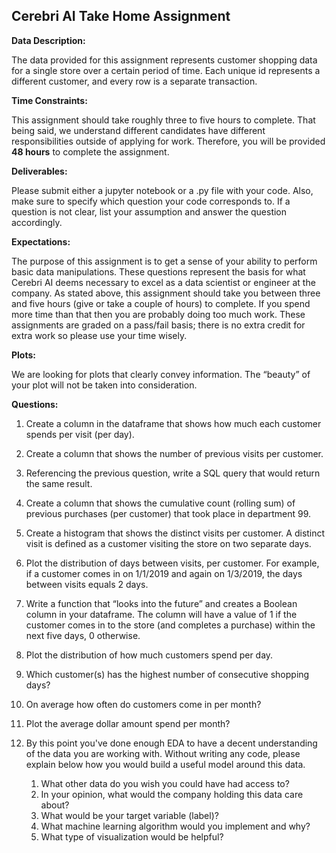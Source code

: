 ##                 Cerebri AI Take Home Assignment

 

**Data Description:**

The data provided for this assignment represents customer shopping data for a single store over a certain period of time. Each unique id represents a different customer, and every row is a separate transaction.

 

**Time Constraints:**

This assignment should take roughly three to five hours to complete. That being said, we understand different candidates have different responsibilities outside of applying for work. Therefore, you will be provided **48 hours** to complete the assignment.

 

**Deliverables:**

Please submit either a jupyter notebook or a .py file with your code. Also, make sure to specify which question your code corresponds to. If a question is not clear, list your assumption and answer the question accordingly.

 

**Expectations:**

The purpose of this assignment is to get a sense of your ability to perform basic data manipulations. These questions represent the basis for what Cerebri AI deems necessary to excel as a data scientist or engineer at the company. As stated above, this assignment should take you between three and five hours (give or take a couple of hours) to complete. If you spend more time than that then you are probably doing too much work. These assignments are graded on a pass/fail basis; there is no extra credit for extra work so please use your time wisely.

 

**Plots:**

We are looking for plots that clearly convey information. The “beauty” of your plot will not be taken into consideration.

 

**Questions:**

1. Create a column in the dataframe that shows how much each customer spends per visit (per day).

2. Create a column that shows the number of previous visits per customer. 

3. Referencing the previous question, write a SQL query that would return the same result.

4. Create a column that shows the cumulative count (rolling sum) of previous purchases (per customer) that took place in department 99.

5. Create a histogram that shows the distinct visits per customer. A distinct visit is defined as a customer visiting the store on two separate days.

6. Plot the distribution of days between visits, per customer. For example, if a customer comes in on 1/1/2019 and again on 1/3/2019, the days between visits equals 2 days.

7. Write a function that “looks into the future” and creates a Boolean column in your dataframe. The column will have a value of 1 if the customer comes in to the store (and completes a purchase) within the next five days, 0 otherwise.

8. Plot the distribution of how much customers spend per day.

9. Which customer(s) has the highest number of consecutive shopping days?

10. On average how often do customers come in per month?

11. Plot the average dollar amount spend per month?

12. By this point you've done enough EDA to have a decent understanding of the data you are working with. Without writing any code, please explain below how you would build a useful model around this data. 
    1. What other data do you wish you could have had access to?
    2. In your opinion, what would the company holding this data care about?
    3. What would be your target variable (label)?
    4. What machine learning algorithm would you implement and why?
    5. What type of visualization would be helpful?